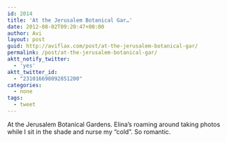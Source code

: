 ```yaml
---
id: 2014
title: 'At the Jerusalem Botanical Gar…'
date: 2012-08-02T09:20:47+00:00
author: Avi
layout: post
guid: http://aviflax.com/post/at-the-jerusalem-botanical-gar/
permalink: /post/at-the-jerusalem-botanical-gar/
aktt_notify_twitter:
  - 'yes'
aktt_twitter_id:
  - "231016698092851200"
categories:
  - none
tags:
  - tweet
---
```

At the Jerusalem Botanical Gardens. Elina’s roaming around taking photos while I sit in the shade and nurse my “cold”. So romantic.